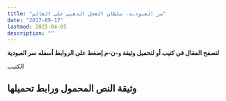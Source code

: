 ```yaml
---
title: "سر العبودية، سلطان العجل الذهبي على العالم"
date: "2017-09-17"
lastmod: 2025-04-05
description: ""
---
```

**لتصفح المقال في كتيب أو لتحميل وثيقة و-ن-م إضغط على الروابط أسفله** **سر العبودية**

الكتيب

## وثيقة النص المحمول ورابط تحميلها

###
